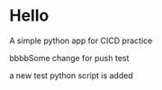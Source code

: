 # Hello
A simple python app for CICD practice

bbbbSome change for push test

a new test python script is added

